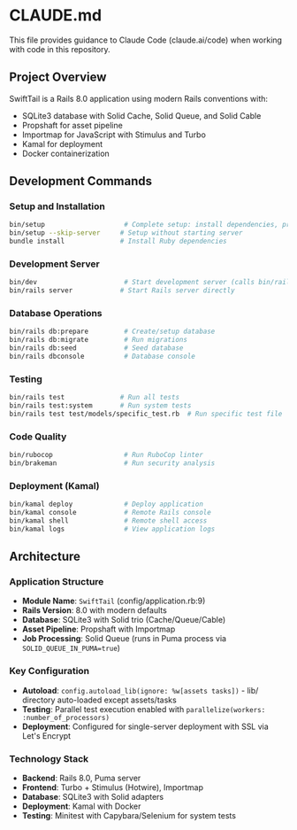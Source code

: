 # CLAUDE.md

This file provides guidance to Claude Code (claude.ai/code) when working with code in this repository.

## Project Overview

SwiftTail is a Rails 8.0 application using modern Rails conventions with:
- SQLite3 database with Solid Cache, Solid Queue, and Solid Cable
- Propshaft for asset pipeline
- Importmap for JavaScript with Stimulus and Turbo
- Kamal for deployment
- Docker containerization

## Development Commands

### Setup and Installation
```bash
bin/setup                    # Complete setup: install dependencies, prepare DB, start server
bin/setup --skip-server     # Setup without starting server
bundle install              # Install Ruby dependencies
```

### Development Server
```bash
bin/dev                      # Start development server (calls bin/rails server)
bin/rails server            # Start Rails server directly
```

### Database Operations
```bash
bin/rails db:prepare         # Create/setup database
bin/rails db:migrate         # Run migrations
bin/rails db:seed            # Seed database
bin/rails dbconsole          # Database console
```

### Testing
```bash
bin/rails test              # Run all tests
bin/rails test:system       # Run system tests
bin/rails test test/models/specific_test.rb  # Run specific test file
```

### Code Quality
```bash
bin/rubocop                  # Run RuboCop linter
bin/brakeman                 # Run security analysis
```

### Deployment (Kamal)
```bash
bin/kamal deploy             # Deploy application
bin/kamal console            # Remote Rails console
bin/kamal shell              # Remote shell access
bin/kamal logs               # View application logs
```

## Architecture

### Application Structure
- **Module Name**: `SwiftTail` (config/application.rb:9)
- **Rails Version**: 8.0 with modern defaults
- **Database**: SQLite3 with Solid trio (Cache/Queue/Cable)
- **Asset Pipeline**: Propshaft with Importmap
- **Job Processing**: Solid Queue (runs in Puma process via `SOLID_QUEUE_IN_PUMA=true`)

### Key Configuration
- **Autoload**: `config.autoload_lib(ignore: %w[assets tasks])` - lib/ directory auto-loaded except assets/tasks
- **Testing**: Parallel test execution enabled with `parallelize(workers: :number_of_processors)`
- **Deployment**: Configured for single-server deployment with SSL via Let's Encrypt

### Technology Stack
- **Backend**: Rails 8.0, Puma server
- **Frontend**: Turbo + Stimulus (Hotwire), Importmap
- **Database**: SQLite3 with Solid adapters
- **Deployment**: Kamal with Docker
- **Testing**: Minitest with Capybara/Selenium for system tests